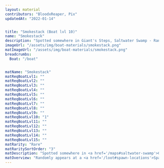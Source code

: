 ```yaml
---
layout: material
contributors: "BloodxReaper, Pix"
updatedAt: "2022-01-14"


title: "Smokestack (Boat lvl 10)"
name: "Smokestack"
description: "Spotted somewhere in Giant's Steps, Saltwater Swamp - Randomly appears at a spawn location"
imageUrl: "/assets/img/boat-materials/smokestack.png"
matImageUrl: "/assets/img/boat-materials/smokestack.png"
breadcrumbs:
  Boat: "/boat"


matName: "Smokestack"
matReqBoatLvl1: ""
matReqBoatLvl2: ""
matReqBoatLvl3: ""
matReqBoatLvl4: ""
matReqBoatLvl5: ""
matReqBoatLvl6: ""
matReqBoatLvl7: ""
matReqBoatLvl8: ""
matReqBoatLvl9: ""
matReqBoatLvl10: "1"
matReqBoatLvl11: ""
matReqBoatLvl12: ""
matReqBoatLvl13: ""
matReqBoatLvl14: ""
matReqBoatLvl15: ""
matRarity: "Rare"
matRaritySortOrder: "3"
matDescription: "Spotted somewhere in <a href='/maps#saltwater-swamp'>Giant's Steps, Saltwater Swamp</a>"
matOverview: "Randomly appears at a <a href='/loot#spawn-locations'>Spawn Location</a>"
---
```



